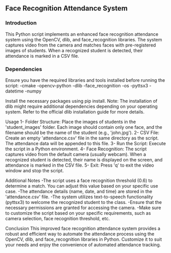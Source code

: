 <h2>Face Recognition Attendance System</h2>


<h3>Introduction</h3>
This Python script implements an enhanced face recognition attendance system using the OpenCV, dlib, and face_recognition libraries. The system captures video from the camera and matches faces with pre-registered images of students. When a recognized student is detected, their attendance is marked in a CSV file.


<h3>Dependencies</h3>
Ensure you have the required libraries and tools installed before running the script:
-cmake
-opencv-python
-dlib
-face_recognition
-os
-pyttsx3
-datetime
-numpy

Install the necessary packages using pip install.
Note: The installation of dlib might require additional dependencies depending on your operating system. Refer to the official dlib installation guide for more details.


Usage
1- Folder Structure: Place the images of students in the 'student_images' folder. Each image should contain only one face, and the filename should be the name of the student (e.g., 'john.jpg').
2- CSV File: Create an empty 'attendance.csv' file in the same directory as the script. The attendance data will be appended to this file.
3- Run the Script: Execute the script in a Python environment.
4- Face Recognition: The script captures video from the default camera (usually webcam). When a recognized student is detected, their name is displayed on the screen, and attendance is marked in the CSV file.
5- Exit: Press 'q' to exit the video window and stop the script.


Additional Notes
-The script uses a face recognition threshold (0.6) to determine a match. You can adjust this value based on your specific use case.
-The attendance details (name, date, and time) are stored in the 'attendance.csv' file.
-The system utilizes text-to-speech functionality (pyttsx3) to welcome the recognized student to the class.
-Ensure that the necessary permissions are granted for accessing the camera.
-Make sure to customize the script based on your specific requirements, such as camera selection, face recognition threshold, etc.


Conclusion
This improved face recognition attendance system provides a robust and efficient way to automate the attendance process using the OpenCV, dlib, and face_recognition libraries in Python. Customize it to suit your needs and enjoy the convenience of automated attendance tracking.
